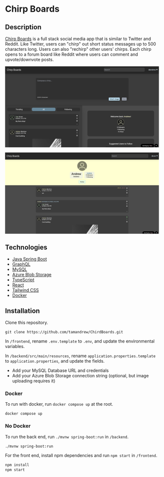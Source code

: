 # Chirp Boards

## Description
[Chirp Boards](https://chirpboards.web.app) is a full stack social media app that is similar to Twitter and Reddit. Like Twitter, users can "chirp" out short status messages up to 500 characters long. Users can also "rechirp" other users' chirps. Each chirp opens to a forum board like Reddit where users can comment and upvote/downvote posts.

![Demo](demo.png)

![Profile](profile.png)

## Technologies
- [Java Spring Boot](https://spring.io/projects/spring-boot)
- [GraphQL](https://graphql.org/)
- [MySQL](https://dev.mysql.com/doc/)
- [Azure Blob Storage](https://docs.microsoft.com/en-us/azure/storage/blobs/storage-blobs-introduction)
- [TypeScript](https://www.typescriptlang.org/download)
- [React](https://reactjs.org/docs/getting-started.html)
- [Tailwind CSS](https://tailwindcss.com/docs/guides/create-react-app)
- [Docker](https://docs.docker.com/get-docker/)

## Installation
Clone this repository.

```
git clone https://github.com/tamandrew/ChirdBoards.git
```

In `/frontend`, rename `.env.template` to `.env`, and update the environmental variables.

In `/backend/src/main/resources`, rename `application.properties.template` to `application.properties`, and update the fields.
- Add your MySQL Database URL and credentials
- Add your Azure Blob Storage connection string (optional, but image uploading requires it)

### Docker
To run with docker, run `docker compose up` at the root. 
```
docker compose up
```


### No Docker
To run the back end, run `./mvnw spring-boot:run` in `/backend`.

```
./mvnw spring-boot:run
```


For the front end, install npm dependencies and run ```npm start``` in `/frontend`.
```
npm install
npm start
```
